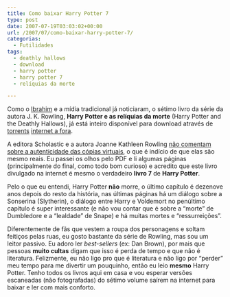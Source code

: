 ```yaml
---
title: Como baixar Harry Potter 7
type: post
date: 2007-07-19T03:03:02+00:00
url: /2007/07/como-baixar-harry-potter-7/
categorias:
  - Futilidades
tags:
  - deathly hallows
  - download
  - harry potter
  - harry potter 7
  - relíquias da morte

---
```

Como o [Ibrahim][1] e a mídia tradicional já noticiaram, o sétimo livro da série da autora J. K. Rowling, **Harry Potter e as relíquias da morte** (Harry Potter and the Deathly Hallows), já está inteiro disponível para download através de [torrents][2] [internet a fora][3].

A editora Scholastic e a autora Joanne Kathleen Rowling [não comentam sobre a autenticidade das cópias virtuais][4], o que é indício de que elas são mesmo reais. Eu passei os olhos pelo PDF e li algumas páginas (principalmente do final, como todo bom curioso) e acredito que este livro divulgado na internet é mesmo o verdadeiro **livro 7** de **Harry Potter**.

Pelo o que eu entendi, Harry Potter **não** morre, o último capítulo é dezenove anos depois do resto da história, nas últimas páginas há um diálogo sobre a Sonserina (Slytherin), o diálogo entre Harry e Voldemort no penúltimo capítulo é super interessante (e não vou contar que é sobre a “morte” de Dumbledore e a “lealdade” de Snape) e há muitas mortes e “ressurreições”.

Diferentemente de fãs que vestem a roupa dos personagens e soltam feitiços pelas ruas, eu gosto bastante da série de Rowling, mas sou um leitor passivo. Eu adoro ler _best-sellers_ (ex: Dan Brown), por mais que pessoas **muito cultas** digam que isso é perda de tempo e que não é literatura. Felizmente, eu não ligo pro que é literatura e não ligo por “perder” meu tempo para me divertir um pouquinho, então eu leio **mesmo** Harry Potter. Tenho todos os livros aqui em casa e vou esperar versões escaneadas (não fotografadas) do sétimo volume saírem na internet para baixar e ler com mais conforto.

 [1]: http://1001gatos.org/harry-potter-e-as-reliquias-da-morte-para-download/
 [2]: http://www.bittorrent.com/
 [3]: http://thepiratebay.org/search/harry%20potter%20deathly%20hallows/0/3/600
 [4]: http://diversao.terra.com.br/interna/0,,OI1768766-EI3615,00.html

